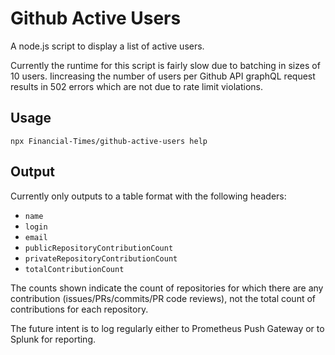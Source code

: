 # Github Active Users

A node.js script to display a list of active users.

Currently the runtime for this script is fairly slow due to batching in sizes of 10 users. Iincreasing the number of users per Github API graphQL request results in 502 errors which are not due to rate limit violations.

## Usage

```shell
npx Financial-Times/github-active-users help
```

## Output

Currently only outputs to a table format with the following headers:

-   `name`
-   `login`
-   `email`
-   `publicRepositoryContributionCount`
-   `privateRepositoryContributionCount`
-   `totalContributionCount`

The counts shown indicate the count of repositories for which there are any contribution (issues/PRs/commits/PR code reviews), not the total count of contributions for each repository.

The future intent is to log regularly either to Prometheus Push Gateway or to Splunk for reporting.
